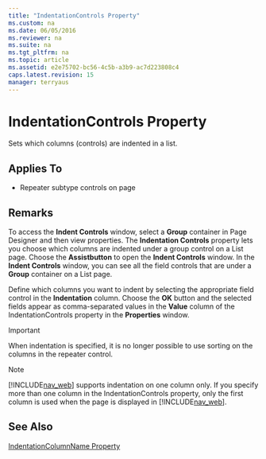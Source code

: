```yaml
---
title: "IndentationControls Property"
ms.custom: na
ms.date: 06/05/2016
ms.reviewer: na
ms.suite: na
ms.tgt_pltfrm: na
ms.topic: article
ms.assetid: e2e75702-bc56-4c5b-a3b9-ac7d223808c4
caps.latest.revision: 15
manager: terryaus
---
```

# IndentationControls Property
Sets which columns \(controls\) are indented in a list.  
  
## Applies To  
  
-   Repeater subtype controls on page  
  
## Remarks  
 To access the **Indent Controls** window, select a **Group** container in Page Designer and then view properties. The **Indentation Controls** property lets you choose which columns are indented under a group control on a List page. Choose the **Assistbutton** to open the **Indent Controls** window. In the **Indent Controls** window, you can see all the field controls that are under a **Group** container on a List page.  
  
 Define which columns you want to indent by selecting the appropriate field control in the **Indentation** column. Choose the **OK** button and the selected fields appear as comma\-separated values in the **Value** column of the IndentationControls property in the **Properties** window.  
  
> [!IMPORTANT]  
>  When indentation is specified, it is no longer possible to use sorting on the columns in the repeater control.  
  
> [!NOTE]  
>  [!INCLUDE[nav_web](../dynamics-nav/includes/nav_web_md.md)] supports indentation on one column only. If you specify more than one column in the IndentationControls property, only the first column is used when the page is displayed in [!INCLUDE[nav_web](../dynamics-nav/includes/nav_web_md.md)].  
  
## See Also  
 [IndentationColumnName Property](../dynamics-nav/IndentationColumnName-Property.md)